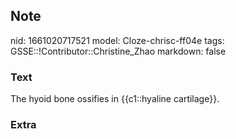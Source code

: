 ## Note
nid: 1661020717521
model: Cloze-chrisc-ff04e
tags: GSSE::!Contributor::Christine_Zhao
markdown: false

### Text
The hyoid bone ossifies in {{c1::hyaline cartilage}}.

### Extra

